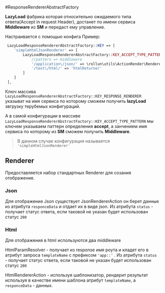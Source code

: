 #ResponseRendererAbstractFactory

**LazyLoad** фабрика которая относительно ожидаемого типа ответа(Accept in request Header), 
 достанет по имени сервиса **Middleware** из **SM** и передаст ему управление.
 
 Настраивается с помощью конфига 
 Пример:
```php
 LazyLoadResponseRendererAbstractFactory::KEY => [
    'simpleHtmlJsonRenderer' => [
        LazyLoadResponseRendererAbstractFactory::KEY_ACCEPT_TYPE_PATTERN => [
            //pattern => middleware
            '/application\/json/' => \rollun\utils\ActionRender\Renderer\Json\JsonRendererAction::class,
            '/text\/html/' => 'htmlReturner'
        ]
    ] 
 ],
```

Ключ массива `LazyLoadResponseRendererAbstractFactory::KEY_RESPONSE_RENDERER` указыват на имя сервиса по которому 
сможем получить **lazyLoad** звгрузку терубемых конфигураций.

А в самой конфигурации в массиве `LazyLoadResponseRendererAbstractFactory::KEY_ACCEPT_TYPE_PATTERN` мы ключем указываем паттерн определения **accept**, 
а занчением имя сервиса по которому из **SM** сможем получить **Middleware**.
> В данном случае конфигурация называется `'simpleHtmlJsonRenderer'`

## Renderer

Предоставляется набор стандартных Renderer для созания отображение.

### Json

Для отображение Json существует JsonRendererAction он берет данные из атрибута `responceData` и отдает их в виде json.
Из атрибута `status` - получает статус ответа, если таковой не указан будет использован статус `200`

### Html

Для отображения в html используются два middleware 

HtmlParamResolver - получает из response имя роута и кладет его в атрибут запроса `templateName` c префиксом `'app::'` .
Из атрибута `status` - получает статус ответа, если таковой не указан будет использован статус `200`

HtmlRendererAction - используя шаблонизатор, рендерит результат используя в качестве имени шаблона атрибут `templateName`,
а `responceData` - данных.
